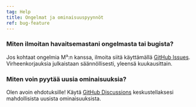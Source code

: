 ```yaml
---
tag: Help
title: Ongelmat ja ominaisuuspyynnöt
ref: bug-feature
---
```


### Miten ilmoitan havaitsemastani ongelmasta tai bugista?

Jos kohtaat ongelmia M³:n kanssa, ilmoita siitä käyttämällä [GitHub Issues]({{site.github}}/issues/new?labels=bug,from+app&template=bug_report.md). Virheenkorjauksia julkaistaan säännöllisesti, yleensä kuukausittain.

### Miten voin pyytää uusia ominaisuuksia?

Olen avoin ehdotuksille! Käytä [GitHub Discussions]({{site.github}}/discussions) keskustellaksesi mahdollisista uusista ominaisuuksista.
